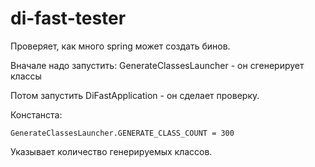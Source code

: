 # di-fast-tester

Проверяет, как много spring может создать бинов.

Вначале надо запустить: GenerateClassesLauncher - он сгенерирует классы

Потом запустить DiFastApplication - он сделает проверку.


Констанста:

    GenerateClassesLauncher.GENERATE_CLASS_COUNT = 300

Указывает количество генерируемых классов.
